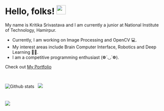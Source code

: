# Hello, folks! <img src="https://raw.githubusercontent.com/MartinHeinz/MartinHeinz/master/wave.gif" width="30px">
My name is Kritika Srivastava and I am currently a junior at National Institute of Technology, Hamirpur.
- Currently, I am working on Image Processing and OpenCV 💻. 
- My interest areas include Brain Computer Interface, Robotics and Deep Learning 👩‍💻. 
- I am a competitive programming enthusiast (❁´◡`❁).

Check out [My Portfolio ](https://kritika-srivastava.github.io/)

<!-- This is my weekly coding Activity Graph.-->
&nbsp;

<!-- <img src=https://github.com/kritika-srivastava/kritika-srivastava/blob/master/images/stat.svg> -->

<img src="https://github-readme-stats.vercel.app/api?username=kritika-srivastava&show_icons=true&count_private=true&title_color=FF0000" alt="Github stats" />
&nbsp;

<img src="https://github-readme-stats.vercel.app/api/top-langs/?username=kritika-srivastava&title_color=FF0000" />

# ![](https://komarev.com/ghpvc/?username=kritika-srivastava&color=green)
